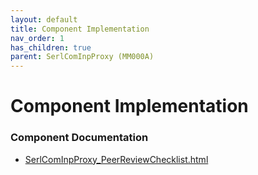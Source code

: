 ```yaml
---
layout: default
title: Component Implementation
nav_order: 1
has_children: true
parent: SerlComInpProxy (MM000A)
---
```

# Component Implementation
### Component Documentation

- [SerlComInpProxy_PeerReviewChecklist.html](doc/SerlComInpProxy_PeerReviewChecklist.html)

